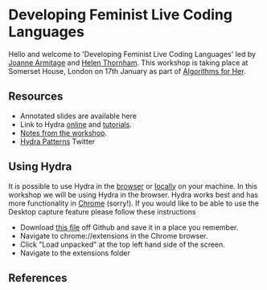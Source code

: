 # Developing Feminist Live Coding Languages

Hello and welcome to 'Developing Feminist Live Coding Languages' led by [Joanne Armitage](https://research.sociology.cam.ac.uk/profile/dr-joanne-armitage) and [Helen Thornham](https://ahc.leeds.ac.uk/media/staff/485/dr-helen-thornham). This workshop is taking place at Somerset House, London on 17th January as part of [Algorithms for Her](https://algorithmsforher.wordpress.com/call-for-papers/).

## Resources

* Annotated slides are available here
* Link to Hydra [online](https://hydra-editor.glitch.me/) and [tutorials](https://github.com/ojack/hydra). 
* [Notes from the workshop](https://pad.riseup.net/p/9SWcehp9OAPGT31VkVeD-keep).
* [Hydra Patterns](https://twitter.com/hydra_patterns) Twitter

## Using Hydra

It is possible to use Hydra in the [browser](https://www.google.com/intl/en_uk/chrome/) or [locally](https://github.com/ojack/atom-hydra) on your machine. In this workshop we will be using Hydra in the browser. Hydra works best and has more functionality in [Chrome](https://www.google.com/intl/en_uk/chrome/) (sorry!). If you would like to be able to use the Desktop capture feature please follow these instructions
* Download [this file](https://github.com/ojack/hydra/tree/master/screen-capture-extension/extension) off Github and save it in a place you remember.
* Navigate to chrome://extensions in the Chrome browser.
* Click "Load unpacked" at the top left hand side of the screen.
* Navigate to the extensions folder

## References
